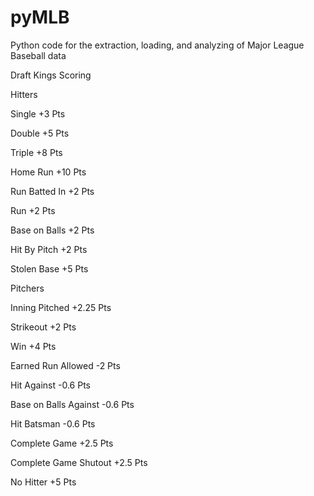 # pyMLB
Python code for the extraction, loading, and analyzing of Major League Baseball data

Draft Kings Scoring

Hitters

Single +3 Pts

Double +5 Pts

Triple +8 Pts

Home Run +10 Pts

Run Batted In +2 Pts

Run +2 Pts

Base on Balls +2 Pts

Hit By Pitch +2 Pts

Stolen Base +5 Pts


Pitchers

Inning Pitched +2.25 Pts

Strikeout +2 Pts

Win +4 Pts

Earned Run Allowed -2 Pts

Hit Against -0.6 Pts

Base on Balls Against -0.6 Pts

Hit Batsman -0.6 Pts

Complete Game +2.5 Pts

Complete Game Shutout +2.5 Pts

No Hitter +5 Pts
